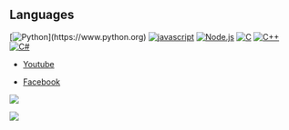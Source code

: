 ## Languages
[![Python](https://img.shields.io/badge/Python-306998?style=for-the-badge&logo=Python&logoColor=white")](https://www.python.org)
[![javascript](https://img.shields.io/badge/Javascript-F7DF1E?style=for-the-badge&logo=Javascript&logoColor=black)](https://www.javascript.com)
[![Node.js](https://img.shields.io/badge/Node.js-339933?style=for-the-badge&logo=node.js&logoColor=white)](https://nodejs.org)
[![C](https://img.shields.io/badge/C-A8B9CC?style=for-the-badge&logo=C&logoColor=white)]()
[![C++](https://img.shields.io/badge/C++-1F2F57.svg?style=for-the-badge&logo=c%2B%2B)]()
[![C#](https://img.shields.io/badge/C%23-purple.svg?style=for-the-badge&logo=c-sharp)]()

- [Youtube](https://www.youtube.com/channel/UCR62AKRcq8JhzbMTDYFBTZQ)

- [Facebook](https://www.facebook.com/profile.php?id=100041532983461)

![](https://github-readme-stats.vercel.app/api?username=qwertyuiop0011&show_icons=true&theme=great-gatsby)

![](https://github-readme-stats.vercel.app/api/top-langs/?username=qwertyuiop0011&langs_count=10&layout=compact&theme=great-gatsby)
